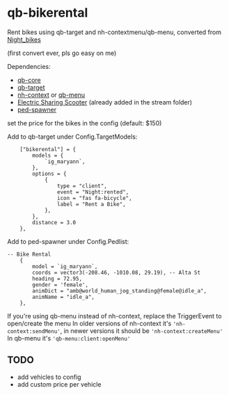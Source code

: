 # qb-bikerental

Rent bikes using qb-target and nh-contextmenu/qb-menu,
converted from [Night_bikes](https://github.com/nighmares/Night_bikes)

(first convert ever, pls go easy on me)

Dependencies:
* [qb-core](https://github.com/qbcore-framework/qb-core)
* [qb-target](https://github.com/BerkieBb/qb-target)
* [nh-context](https://github.com/nerohiro/nh-context) or [qb-menu](https://github.com/qbcore-framework/qb-menu)
* [Electric Sharing Scooter](https://www.gta5-mods.com/vehicles/portuguese-electric-sharing-scooter-addon-livery-map-editor-xml) (already added in the stream folder)
* [ped-spawner](https://github.com/sjpfeiffer/ped_spawner)

set the price for the bikes in the config (default: $150)


Add to qb-target under Config.TargetModels:
```
    ["bikerental"] = {
        models = {
            `ig_maryann`,
        },
        options = {
            {
                type = "client",
                event = "Night:rented",
                icon = "fas fa-bicycle",
                label = "Rent a Bike",
            },
        },
        distance = 3.0
    },
```

Add to ped-spawner under Config.Pedlist:
```
-- Bike Rental
    {
		model = `ig_maryann`,
		coords = vector3(-208.46, -1010.08, 29.19), -- Alta St
		heading = 72.95, 
		gender = 'female',
		animDict = "amb@world_human_jog_standing@female@idle_a", 
		animName = "idle_a",
    },
```

If you're using qb-menu instead of nh-context, replace the TriggerEvent to open/create the menu
In older versions of nh-context it's `'nh-context:sendMenu'`, in newer versions it should be `'nh-context:createMenu'`
In qb-menu it's `'qb-menu:client:openMenu'`


## TODO
* add vehicles to config
* add custom price per vehicle
